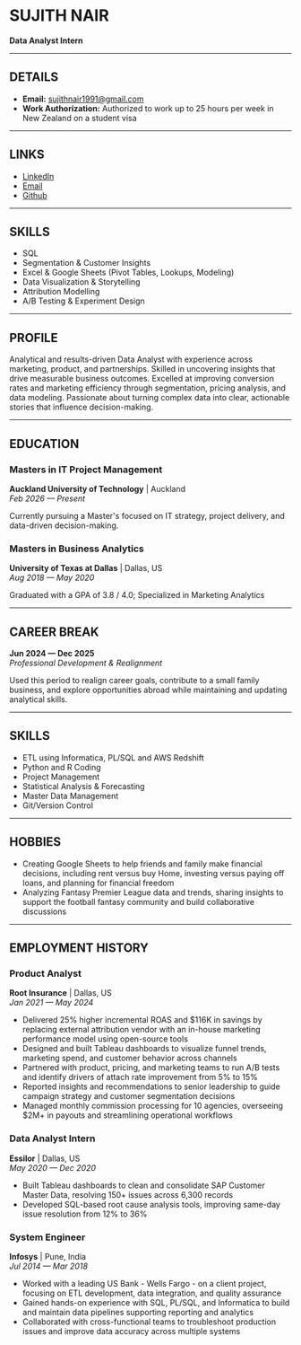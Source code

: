 # SUJITH NAIR
**Data Analyst Intern**

---

## DETAILS

- **Email:** sujithnair1991@gmail.com
- **Work Authorization:** Authorized to work up to 25 hours per week in New Zealand on a student visa

---

## LINKS

- [LinkedIn](https://www.linkedin.com/in/sujithnairdfw/)
- [Email](mailto:sujithnair1991@gmail.com)
- [Github](https://github.com/sujithnair1991)

---

## SKILLS

- SQL
- Segmentation & Customer Insights
- Excel & Google Sheets (Pivot Tables, Lookups, Modeling)
- Data Visualization & Storytelling
- Attribution Modelling
- A/B Testing & Experiment Design

---

## PROFILE

Analytical and results-driven Data Analyst with experience across marketing, product, and partnerships. Skilled in uncovering insights that drive measurable business outcomes. Excelled at improving conversion rates and marketing efficiency through segmentation, pricing analysis, and data modeling. Passionate about turning complex data into clear, actionable stories that influence decision-making.

---

## EDUCATION

### Masters in IT Project Management
**Auckland University of Technology** | Auckland  
*Feb 2026 — Present*

Currently pursuing a Master's focused on IT strategy, project delivery, and data-driven decision-making.

### Masters in Business Analytics
**University of Texas at Dallas** | Dallas, US  
*Aug 2018 — May 2020*

Graduated with a GPA of 3.8 / 4.0; Specialized in Marketing Analytics

---

## CAREER BREAK

**Jun 2024 — Dec 2025**  
*Professional Development & Realignment*

Used this period to realign career goals, contribute to a small family business, and explore opportunities abroad while maintaining and updating analytical skills.

---

## SKILLS

- ETL using Informatica, PL/SQL and AWS Redshift
- Python and R Coding
- Project Management
- Statistical Analysis & Forecasting
- Master Data Management
- Git/Version Control

---

## HOBBIES

- Creating Google Sheets to help friends and family make financial decisions, including rent versus buy Home, investing versus paying off loans, and planning for financial freedom
- Analyzing Fantasy Premier League data and trends, sharing insights to support the football fantasy community and build collaborative discussions

---

## EMPLOYMENT HISTORY

### Product Analyst
**Root Insurance** | Dallas, US  
*Jan 2021 — May 2024*

- Delivered 25% higher incremental ROAS and $116K in savings by replacing external attribution vendor with an in-house marketing performance model using open-source tools
- Designed and built Tableau dashboards to visualize funnel trends, marketing spend, and customer behavior across channels
- Partnered with product, pricing, and marketing teams to run A/B tests and identify drivers of attach rate improvement from 5% to 15%
- Reported insights and recommendations to senior leadership to guide campaign strategy and customer segmentation decisions
- Managed monthly commission processing for 10 agencies, overseeing $2M+ in payouts and streamlining operational workflows

### Data Analyst Intern
**Essilor** | Dallas, US  
*May 2020 — Dec 2020*

- Built Tableau dashboards to clean and consolidate SAP Customer Master Data, resolving 150+ issues across 6,300 records
- Developed SQL-based root cause analysis tools, improving same-day issue resolution from 12% to 36%

### System Engineer
**Infosys** | Pune, India  
*Jul 2014 — Mar 2018*

- Worked with a leading US Bank - Wells Fargo - on a client project, focusing on ETL development, data integration, and quality assurance
- Gained hands-on experience with SQL, PL/SQL, and Informatica to build and maintain data pipelines supporting reporting and analytics
- Collaborated with cross-functional teams to troubleshoot production issues and improve data accuracy across multiple systems
